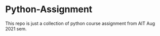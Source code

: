# Python-Assignment
This repo is just a collection of python course assignment from AIT Aug 2021 sem.
